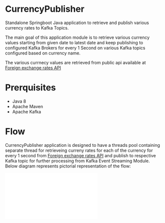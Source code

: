 # CurrencyPublisher
Standalone Springboot Java application to retrieve and publish various currency rates to Kafka Topics.

The main goal of this application module is to retrieve various currency values starting from given date to latest date
and keep publishing to configured Kafka Brokers for every 1 Second on various Kafka topics configured based on currency name.

The various currnecy values are retrieved from public api available at [Foreign exchange rates API](http://exchangeratesapi.io/)

# Prerquisites
- Java 8
- Apache Maven
- Apache Kafka

# Flow
CurrencyPublisher application is designed to have a threads pool containing separate thread for retrieveing curreny rates for
each of the currency for every 1 second from [Foreign exchange rates API](http://exchangeratesapi.io/) and publish to respective
Kafka topic for further processing from Kafka Event Streaming Module. Below diagram represents pictorial representation of the flow:

![Currency-Publisher-Flow](Currency-publisher-flow.pdf)
